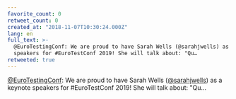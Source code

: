 ```yaml
---
favorite_count: 0
retweet_count: 0
created_at: "2018-11-07T10:30:24.000Z"
lang: en
full_text: >-
  @EuroTestingConf: We are proud to have Sarah Wells (@sarahjwells) as a keynote
  speakers for #EuroTestConf 2019! She will talk about: "Qu…
retweeted: true
---
```


[@EuroTestingConf](https://twitter.com/EuroTestingConf): We are proud to have
Sarah Wells ([@sarahjwells](https://twitter.com/sarahjwells)) as a keynote
speakers for #EuroTestConf 2019! She will talk about: "Qu…
